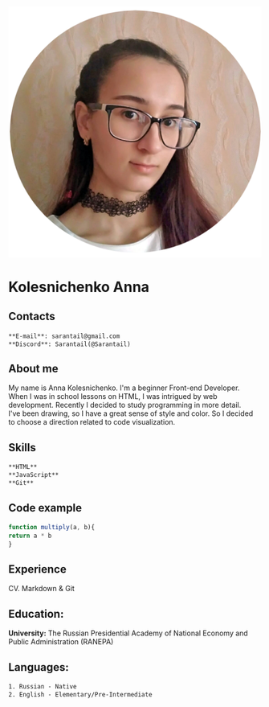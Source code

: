 ![Photo](./pictures/cv.png)
# **Kolesnichenko Anna**
## **Contacts**
    **E-mail**: sarantail@gmail.com
    **Discord**: Sarantail(@Sarantail)
## **About me**
My name is Anna Kolesnichenko. I'm a beginner Front-end Developer.\
When I was in school lessons on HTML, I was intrigued by web development. 
Recently I decided to study programming in more detail.\
I've been drawing, so I have a great sense of style and color.
So I decided to choose a direction related to code visualization.
## **Skills**
    **HTML**
    **JavaScript**
    **Git**
## **Code example**
```javascript
function multiply(a, b){
return a * b
}
```
## **Experience**
CV. Markdown & Git
## **Education:**
**University:** The Russian Presidential Academy of National Economy and Public Administration (RANEPA)
## **Languages:**
    1. Russian - Native
    2. English - Elementary/Pre-Intermediate